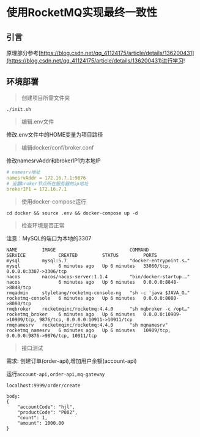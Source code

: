 # 使用RocketMQ实现最终一致性

## 引言

原理部分参考[https://blog.csdn.net/qq_41124175/article/details/136200431](https://blog.csdn.net/qq_41124175/article/details/136200431)进行学习!

## 环境部署

> 创建项目所需文件夹

`./init.sh`

> 编辑.env文件

修改.env文件中的HOME变量为项目路径

> 编辑docker/conf/broker.conf

修改namesrvAddr和brokerIP1为本地IP

```yml
# namesrv地址
namesrvAddr = 172.16.7.1:9876
# 设置broker节点所在服务器的ip地址 
brokerIP1 = 172.16.7.1
```

> 使用docker-compose运行

```shell
cd docker && source .env && docker-compose up -d
```

> 检查环境是否正常

注意：MySQL的端口为本地的3307

```shell
NAME         IMAGE                           COMMAND                  SERVICE            CREATED         STATUS         PORTS
mysql        mysql:5.7                       "docker-entrypoint.s…"   mysql              6 minutes ago   Up 6 minutes   33060/tcp, 0.0.0.0:3307->3306/tcp
nacos        nacos/nacos-server:1.1.4        "bin/docker-startup.…"   nacos              6 minutes ago   Up 6 minutes   0.0.0.0:8848->8848/tcp
rmqadmin     styletang/rocketmq-console-ng   "sh -c 'java $JAVA_O…"   rocketmq-console   6 minutes ago   Up 6 minutes   0.0.0.0:8080->8080/tcp
rmqbroker    rocketmqinc/rocketmq:4.4.0      "sh mqbroker -c /opt…"   rocketmq_broker    6 minutes ago   Up 6 minutes   0.0.0.0:10909->10909/tcp, 9876/tcp, 0.0.0.0:10911->10911/tcp
rmqnamesrv   rocketmqinc/rocketmq:4.4.0      "sh mqnamesrv"           rocketmq_namesrv   6 minutes ago   Up 6 minutes   10909/tcp, 0.0.0.0:9876->9876/tcp, 10911/tcp
```

> 接口测试

需求: 创建订单(order-api),增加用户余额(account-api)

运行`account-api,order-api,mq-gateway`

```shell
localhost:9999/order/create

body:
{
    "accountCode": "hjl",
    "productCode": "P002",
    "count": 1,
    "amount": 1000.00
}
```
